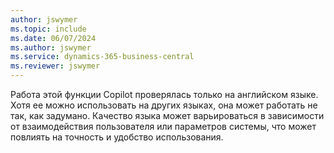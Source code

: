 ```yaml
---
author: jswymer
ms.topic: include
ms.date: 06/07/2024
ms.author: jswymer
ms.service: dynamics-365-business-central
ms.reviewer: jswymer
---
```

Работа этой функции Copilot проверялась только на английском языке. Хотя ее можно использовать на других языках, она может работать не так, как задумано. Качество языка может варьироваться в зависимости от взаимодействия пользователя или параметров системы, что может повлиять на точность и удобство использования.